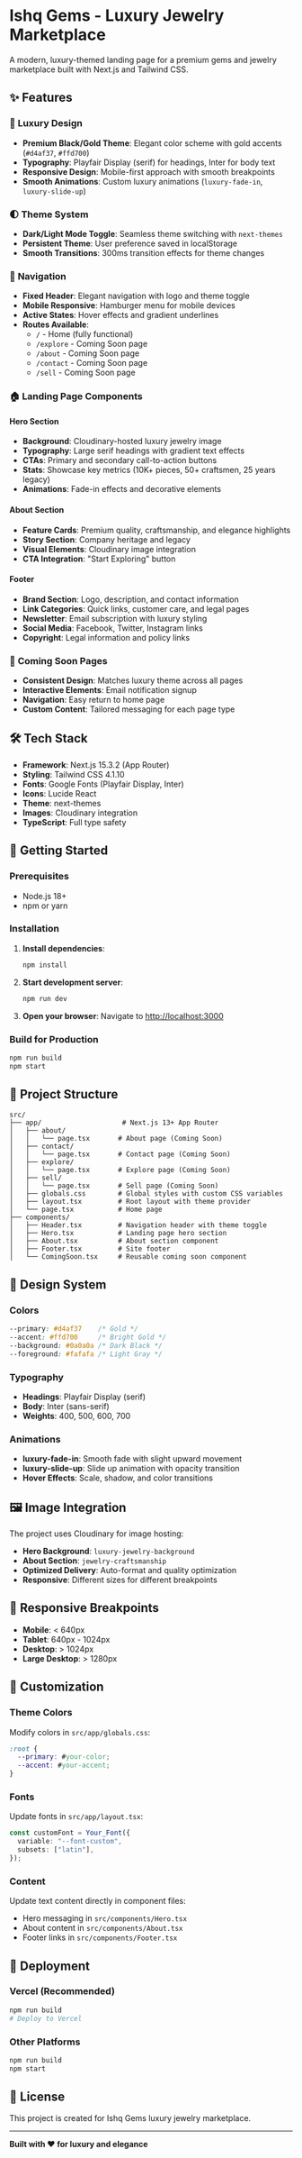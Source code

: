 # Ishq Gems - Luxury Jewelry Marketplace

A modern, luxury-themed landing page for a premium gems and jewelry marketplace built with Next.js and Tailwind CSS.

## ✨ Features

### 🎨 **Luxury Design**
- **Premium Black/Gold Theme**: Elegant color scheme with gold accents (`#d4af37`, `#ffd700`)
- **Typography**: Playfair Display (serif) for headings, Inter for body text
- **Responsive Design**: Mobile-first approach with smooth breakpoints
- **Smooth Animations**: Custom luxury animations (`luxury-fade-in`, `luxury-slide-up`)

### 🌓 **Theme System**
- **Dark/Light Mode Toggle**: Seamless theme switching with `next-themes`
- **Persistent Theme**: User preference saved in localStorage
- **Smooth Transitions**: 300ms transition effects for theme changes

### 🧭 **Navigation**
- **Fixed Header**: Elegant navigation with logo and theme toggle
- **Mobile Responsive**: Hamburger menu for mobile devices
- **Active States**: Hover effects and gradient underlines
- **Routes Available**:
  - `/` - Home (fully functional)
  - `/explore` - Coming Soon page
  - `/about` - Coming Soon page  
  - `/contact` - Coming Soon page
  - `/sell` - Coming Soon page

### 🏠 **Landing Page Components**

#### **Hero Section**
- **Background**: Cloudinary-hosted luxury jewelry image
- **Typography**: Large serif headings with gradient text effects
- **CTAs**: Primary and secondary call-to-action buttons
- **Stats**: Showcase key metrics (10K+ pieces, 50+ craftsmen, 25 years legacy)
- **Animations**: Fade-in effects and decorative elements

#### **About Section**
- **Feature Cards**: Premium quality, craftsmanship, and elegance highlights
- **Story Section**: Company heritage and legacy
- **Visual Elements**: Cloudinary image integration
- **CTA Integration**: "Start Exploring" button

#### **Footer**
- **Brand Section**: Logo, description, and contact information
- **Link Categories**: Quick links, customer care, and legal pages
- **Newsletter**: Email subscription with luxury styling
- **Social Media**: Facebook, Twitter, Instagram links
- **Copyright**: Legal information and policy links

### 🚧 **Coming Soon Pages**
- **Consistent Design**: Matches luxury theme across all pages
- **Interactive Elements**: Email notification signup
- **Navigation**: Easy return to home page
- **Custom Content**: Tailored messaging for each page type

## 🛠️ **Tech Stack**

- **Framework**: Next.js 15.3.2 (App Router)
- **Styling**: Tailwind CSS 4.1.10
- **Fonts**: Google Fonts (Playfair Display, Inter)
- **Icons**: Lucide React
- **Theme**: next-themes
- **Images**: Cloudinary integration
- **TypeScript**: Full type safety

## 🚀 **Getting Started**

### Prerequisites
- Node.js 18+ 
- npm or yarn

### Installation

1. **Install dependencies**:
   ```bash
   npm install
   ```

2. **Start development server**:
   ```bash
   npm run dev
   ```

3. **Open your browser**:
   Navigate to [http://localhost:3000](http://localhost:3000)

### Build for Production

```bash
npm run build
npm start
```

## 📁 **Project Structure**

```
src/
├── app/                    # Next.js 13+ App Router
│   ├── about/
│   │   └── page.tsx       # About page (Coming Soon)
│   ├── contact/
│   │   └── page.tsx       # Contact page (Coming Soon)
│   ├── explore/
│   │   └── page.tsx       # Explore page (Coming Soon)
│   ├── sell/
│   │   └── page.tsx       # Sell page (Coming Soon)
│   ├── globals.css        # Global styles with custom CSS variables
│   ├── layout.tsx         # Root layout with theme provider
│   └── page.tsx           # Home page
├── components/
│   ├── Header.tsx         # Navigation header with theme toggle
│   ├── Hero.tsx           # Landing page hero section
│   ├── About.tsx          # About section component
│   ├── Footer.tsx         # Site footer
│   └── ComingSoon.tsx     # Reusable coming soon component
```

## 🎨 **Design System**

### **Colors**
```css
--primary: #d4af37    /* Gold */
--accent: #ffd700     /* Bright Gold */
--background: #0a0a0a /* Dark Black */
--foreground: #fafafa /* Light Gray */
```

### **Typography**
- **Headings**: Playfair Display (serif)
- **Body**: Inter (sans-serif)
- **Weights**: 400, 500, 600, 700

### **Animations**
- **luxury-fade-in**: Smooth fade with slight upward movement
- **luxury-slide-up**: Slide up animation with opacity transition
- **Hover Effects**: Scale, shadow, and color transitions

## 🖼️ **Image Integration**

The project uses Cloudinary for image hosting:

- **Hero Background**: `luxury-jewelry-background`
- **About Section**: `jewelry-craftsmanship`
- **Optimized Delivery**: Auto-format and quality optimization
- **Responsive**: Different sizes for different breakpoints

## 📱 **Responsive Breakpoints**

- **Mobile**: < 640px
- **Tablet**: 640px - 1024px  
- **Desktop**: > 1024px
- **Large Desktop**: > 1280px

## 🔧 **Customization**

### **Theme Colors**
Modify colors in `src/app/globals.css`:

```css
:root {
  --primary: #your-color;
  --accent: #your-accent;
}
```

### **Fonts**
Update fonts in `src/app/layout.tsx`:

```typescript
const customFont = Your_Font({
  variable: "--font-custom",
  subsets: ["latin"],
});
```

### **Content**
Update text content directly in component files:
- Hero messaging in `src/components/Hero.tsx`
- About content in `src/components/About.tsx`
- Footer links in `src/components/Footer.tsx`

## 🚀 **Deployment**

### **Vercel (Recommended)**
```bash
npm run build
# Deploy to Vercel
```

### **Other Platforms**
```bash
npm run build
npm start
```

## 📄 **License**

This project is created for Ishq Gems luxury jewelry marketplace.

---

**Built with ❤️ for luxury and elegance**
